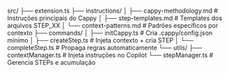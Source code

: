 src/
├── extension.ts
├── instructions/
│   ├── cappy-methodology.md  # Instruções principais do Cappy
│   ├── step-templates.md        # Templates dos arquivos STEP_XX
│   └── context-patterns.md      # Padrões específicos por contexto
├── commands/
│   ├── initCappy.ts          # Cria .cappy/config.json mínimo
│   ├── createStep.ts            # Injeta contexto + cria STEP
│   └── completeStep.ts          # Propaga regras automaticamente
└── utils/
    ├── contextManager.ts        # Injeta instruções no Copilot
    └── stepManager.ts           # Gerencia STEPs e acumulação
